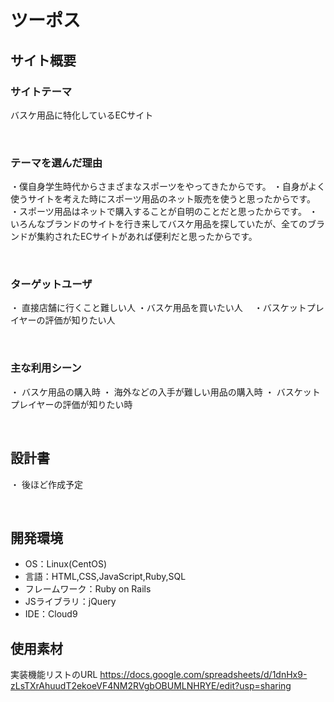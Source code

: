 # ツーポス
<!--​READMEを作成する際は、項目内の【補足説明】は削除して完成させてください。-->
## サイト概要　
### サイトテーマ
 バスケ用品に特化しているECサイト
<!-- - 〜なコミュニティサイトorレビューサイトorSNS　と１文で記載する --> 
​
### テーマを選んだ理由
・僕自身学生時代からさまざまなスポーツをやってきたからです。
・自身がよく使うサイトを考えた時にスポーツ用品のネット販売を使うと思ったからです。
・スポーツ用品はネットで購入することが自明のことだと思ったからです。
 ・いろんなブランドのサイトを行き来してバスケ用品を探していたが、全てのブランドが集約されたECサイトがあれば便利だと思ったからです。
 
<!-- - ですます調で記載しましょう。READMEファイルは企業様も見られます。 -->
<!-- - ３文以上記載しましょう。 -->

<!--　★テーマ理由を記載する際のポイント　-->
<!-- - 自分自身の背景の説明（このポートフォリオを作る前提を説明） -->
<!-- - 扱う題材が抱えている問題・課題の説明 -->
<!-- - ターゲットとするユーザーが持つであろう課題の説明（需要をアピールするため） -->
<!-- - 当問題を解決するために、このようなポートフォリオを制作してみようと考えました」という結び -->

<!-- ★記載例 -->
<!-- もともと料理が好きで、オリジナルレシピで料理を作ることが多いのですが、少しずつレシピが1パターンになってきており頭を悩ませていました。 -->
<!-- 身近に自分と同じように、料理を好んでする友人がいないため困っていた所、他の人がどのようなレシピで作っているのかを知れるサービスがあれば便利だと考えました。 -->
<!-- また料理好きな人だけでなく、日々料理を作る必要があるがレシピに困っている人の助けにもなると考え、このテーマにしました。 -->
​
### ターゲットユーザ
・ 直接店舗に行くこと難しい人
・バスケ用品を買いたい人　
・バスケットプレイヤーの評価が知りたい人
<!-- - 〜な人という記載方法で、2つ以上記載しましょう -->
<!-- - テーマ理由と矛盾のないターゲットを選出しましょう -->
<!-- - 実際にサービスを利用する立場であると想定しましょう  -->
​
### 主な利用シーン
・ バスケ用品の購入時
・ 海外などの入手が難しい用品の購入時
・ バスケットプレイヤーの評価が知りたい時
<!-- - 〜な時という記載方法で、2つ以上記載しましょう -->
​
## 設計書
・ 後ほど作成予定
<!-- - テーマ提出時点では不要です。 -->
<!-- - 当項目には「後ほど作成予定」と記載しましょう。 -->
​
## 開発環境
- OS：Linux(CentOS)
- 言語：HTML,CSS,JavaScript,Ruby,SQL
- フレームワーク：Ruby on Rails
- JSライブラリ：jQuery
- IDE：Cloud9
​
## 使用素材

実装機能リストのURL 
https://docs.google.com/spreadsheets/d/1dnHx9-zLsTXrAhuudT2ekoeVF4NM2RVgbOBUMLNHRYE/edit?usp=sharing